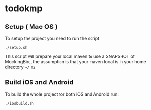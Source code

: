 # todokmp

## Setup ( Mac OS )

To setup the project you need to run the script

```shell script
./setup.sh
```

This script will prepare your local maven to use a SNAPSHOT of MockingBird, the assumption is that your maven local is in your 
home directory `~/.m2`

## Build iOS and Android

To build the whole project for both iOS and Android run:

```shell script
./iosbuild.sh
```